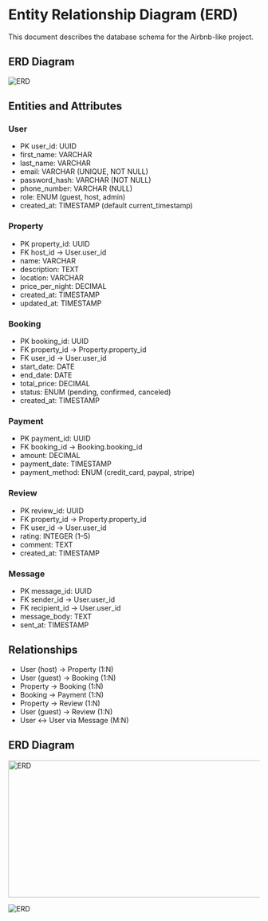 # Entity Relationship Diagram (ERD)

This document describes the database schema for the Airbnb-like project.

## ERD Diagram
![ERD](./ERD.png)

## Entities and Attributes

### User
- PK user_id: UUID
- first_name: VARCHAR
- last_name: VARCHAR
- email: VARCHAR (UNIQUE, NOT NULL)
- password_hash: VARCHAR (NOT NULL)
- phone_number: VARCHAR (NULL)
- role: ENUM (guest, host, admin)
- created_at: TIMESTAMP (default current_timestamp)

### Property
- PK property_id: UUID
- FK host_id → User.user_id
- name: VARCHAR
- description: TEXT
- location: VARCHAR
- price_per_night: DECIMAL
- created_at: TIMESTAMP
- updated_at: TIMESTAMP

### Booking
- PK booking_id: UUID
- FK property_id → Property.property_id
- FK user_id → User.user_id
- start_date: DATE
- end_date: DATE
- total_price: DECIMAL
- status: ENUM (pending, confirmed, canceled)
- created_at: TIMESTAMP

### Payment
- PK payment_id: UUID
- FK booking_id → Booking.booking_id
- amount: DECIMAL
- payment_date: TIMESTAMP
- payment_method: ENUM (credit_card, paypal, stripe)

### Review
- PK review_id: UUID
- FK property_id → Property.property_id
- FK user_id → User.user_id
- rating: INTEGER (1–5)
- comment: TEXT
- created_at: TIMESTAMP

### Message
- PK message_id: UUID
- FK sender_id → User.user_id
- FK recipient_id → User.user_id
- message_body: TEXT
- sent_at: TIMESTAMP

## Relationships
- User (host) → Property (1:N)
- User (guest) → Booking (1:N)
- Property → Booking (1:N)
- Booking → Payment (1:N)
- Property → Review (1:N)
- User (guest) → Review (1:N)
- User ↔ User via Message (M:N)
## ERD Diagram
<img width="1621" height="275" alt="ERD" src="https://github.com/user-attachments/assets/59fe0874-127f-4e25-8362-5a088514fb73" />

![ERD](./ERD.png)

